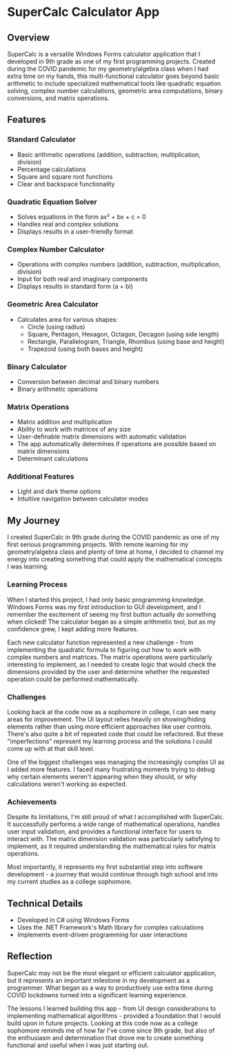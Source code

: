 # SuperCalc Calculator App

## Overview
SuperCalc is a versatile Windows Forms calculator application that I developed in 9th grade as one of my first programming projects. Created during the COVID pandemic for my geometry/algebra class when I had extra time on my hands, this multi-functional calculator goes beyond basic arithmetic to include specialized mathematical tools like quadratic equation solving, complex number calculations, geometric area computations, binary conversions, and matrix operations.

## Features

### Standard Calculator
- Basic arithmetic operations (addition, subtraction, multiplication, division)
- Percentage calculations
- Square and square root functions
- Clear and backspace functionality

### Quadratic Equation Solver
- Solves equations in the form ax² + bx + c = 0
- Handles real and complex solutions
- Displays results in a user-friendly format

### Complex Number Calculator
- Operations with complex numbers (addition, subtraction, multiplication, division)
- Input for both real and imaginary components
- Displays results in standard form (a + bi)

### Geometric Area Calculator
- Calculates area for various shapes:
  - Circle (using radius)
  - Square, Pentagon, Hexagon, Octagon, Decagon (using side length)
  - Rectangle, Parallelogram, Triangle, Rhombus (using base and height)
  - Trapezoid (using both bases and height)

### Binary Calculator
- Conversion between decimal and binary numbers
- Binary arithmetic operations

### Matrix Operations
- Matrix addition and multiplication
- Ability to work with matrices of any size
- User-definable matrix dimensions with automatic validation
- The app automatically determines if operations are possible based on matrix dimensions
- Determinant calculations

### Additional Features
- Light and dark theme options
- Intuitive navigation between calculator modes

## My Journey

I created SuperCalc in 9th grade during the COVID pandemic as one of my first serious programming projects. With remote learning for my geometry/algebra class and plenty of time at home, I decided to channel my energy into creating something that could apply the mathematical concepts I was learning.

### Learning Process
When I started this project, I had only basic programming knowledge. Windows Forms was my first introduction to GUI development, and I remember the excitement of seeing my first button actually do something when clicked! The calculator began as a simple arithmetic tool, but as my confidence grew, I kept adding more features.

Each new calculator function represented a new challenge - from implementing the quadratic formula to figuring out how to work with complex numbers and matrices. The matrix operations were particularly interesting to implement, as I needed to create logic that would check the dimensions provided by the user and determine whether the requested operation could be performed mathematically.

### Challenges
Looking back at the code now as a sophomore in college, I can see many areas for improvement. The UI layout relies heavily on showing/hiding elements rather than using more efficient approaches like user controls. There's also quite a bit of repeated code that could be refactored. But these "imperfections" represent my learning process and the solutions I could come up with at that skill level.

One of the biggest challenges was managing the increasingly complex UI as I added more features. I faced many frustrating moments trying to debug why certain elements weren't appearing when they should, or why calculations weren't working as expected.

### Achievements
Despite its limitations, I'm still proud of what I accomplished with SuperCalc. It successfully performs a wide range of mathematical operations, handles user input validation, and provides a functional interface for users to interact with. The matrix dimension validation was particularly satisfying to implement, as it required understanding the mathematical rules for matrix operations.

Most importantly, it represents my first substantial step into software development - a journey that would continue through high school and into my current studies as a college sophomore.

## Technical Details
- Developed in C# using Windows Forms
- Uses the .NET Framework's Math library for complex calculations
- Implements event-driven programming for user interactions

## Reflection
SuperCalc may not be the most elegant or efficient calculator application, but it represents an important milestone in my development as a programmer. What began as a way to productively use extra time during COVID lockdowns turned into a significant learning experience.

The lessons I learned building this app - from UI design considerations to implementing mathematical algorithms - provided a foundation that I would build upon in future projects. Looking at this code now as a college sophomore reminds me of how far I've come since 9th grade, but also of the enthusiasm and determination that drove me to create something functional and useful when I was just starting out.
